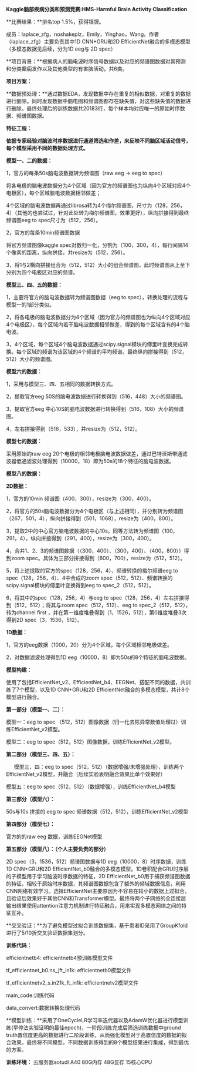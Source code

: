 ﻿**Kaggle脑部疾病分类和预测竞赛:HMS-Harmful Brain Activity Classification**

**比赛结果：**排名top 1.5%，获得银牌。

成员：laplace\_zfg，noshakeplz，Emily，Yinghao，Wang。作者（laplace\_zfg）主要负责其中1D CNN+GRU和2D EfficientNet融合的多模态模型（多模态数据见后续，分为1D eeg与 2D spec）

**项目背景：**根据病人的脑电波时序信号数据以及对应的频谱图数据对其预测和分类癫痫发作以及其他类型的有害脑活动，共6类。

**项目方案：**

**数据预处理：**通过数据EDA，发现数据中存在重复的相似数据，对重复的数据进行删除。同时发现数据中脑电图和频谱图都存在缺失值，对这些缺失值的数据进行删除。最终处理后的训练数据共20183行，每个样本均对应唯一的原始时序数据、频谱图数据。

**特征工程：**

**依据专家经验对脑波时序数据进行通道筛选和作差，来反映不同脑区域活动信号，每个模型采用不同的数据处理方式。**

**模型一、二的数据：**

1，官方的每条50s脑电波数据转为频谱图（raw eeg -> eeg to spec）

将各电极的脑电波数据分为4个区域（因为官方的频谱图也为纵向4个区域对应4个电极区），每个区域脑电波数据相邻做差；

4个区域的脑电波数据再通过librosa转为4个梅尔频谱图，尺寸为（128，256，4）（其他的也尝试过，针对此处转为梅尔频谱图，效果更好），纵向拼接得到最终频谱图eeg to spec尺寸为（512，256）。


2，官方的每条10min频谱图数据

将官方频谱图像kaggle spec对数归一化，分割为（100，300，4），每行间隔14个像素的距离，纵向拼接，并resize为（512，256）。

3，将1与2横向拼接组合为（512，512）大小的组合频谱图，此时频谱图从上至下分别为四个电极区对应的频谱。

**模型三、四、五的数据：**

1，主要将官方的脑电波数据转为频谱图数据（eeg to spec），转换处理的流程与模型一的1部分类似。

2，将各电极的脑电波数据分为4个区域（因为官方的频谱图也为纵向4个区域对应4个电极区），每个区域内若干脑电波数据相邻做差，得到的每个区域含有的4个脑电波。

3，4个区域，每个区域4个脑电波数据通过scipy.signal模块的傅里叶变换完成转换。每个区域的频谱为该区域的4个频谱的平均频谱。最终纵向拼接得到（512，512）大小的频谱图。

**模型六的数据：**

1，采用与模型三、四、五相同的数据转换方式。

2，提取官方eeg 50S的脑电波数据进行转换得到（516，448）大小的频谱图。

3，提取官方eeg 中心10S的脑电波数据进行转换得到（516，108）大小的频谱图。

4，左右拼接得到（516，533），并resize为（512，512）。

**模型七的数据：**

采用原始的raw eeg 20个电极的相邻电极脑电波数据做差，通过巴特沃斯带通滤波器低通滤波处理得到（10000，18）即为50s的18个特征的脑电波数据。

**模型八的数据：**

**2D数据：**

1，官方的10min 频谱图（400，300），resize为（300，400）。

2，将官方的50s脑电波数据分为4个电极区（与上述相同），并分别转为频谱图（267，501，4），纵向拼接得到（501，1068），resize为（400，800）。

3，提取2中的中心官方脑电波数据的中心10s，同等方法转为频谱图（100，291，4），纵向拼接得到（291，400），resize为（300，400）。

4，合并1、2、3的频谱图数据（（300，400）、（300，400）、（400，800））得到zoom spec。具体为三部分拼接得到（800，700），resize为（512，512）。

5，将上述提取的官方的spec（128，256，4）、频谱转换的梅尔频谱eeg to spec（128，256，4）、4中合成的zoom spec（512，512）、频谱转换的scipy.signal模块的傅里叶变换得到eeg to spec\_2（512，512）。

6，将其中的spec（128，256，4）与eeg to spec（128，256，4）左右拼接得到（512，512）；将其与zoom spec（512，512）、eeg to spec\_2（512，512），转为channel first ，并在第一维度堆叠得到（1，1526，512），第0维度堆叠3次得到2D spec（3，1536，512）。

**1D数据：**

1，官方的eeg数据（1000，20）分为4个区域，每个区域相邻电极做差。

2，对数据滤波处理得到1D eeg（10000，8）即为50s的8个特征的脑电波数据。

**模型构建：**

使用了包括EfficientNet\_v2、EfficientNet\_b4、EEGNet、搭配不同的数据，共训练了7个模型，以及1D CNN+GRU和2D EfficientNet融合的多模态模型，共计8个模型进行融合。

**第一部分（模型一、二）：**

模型一：eeg to spec （512，512）图像数据（归一化去除异常数值处理过）训练EfficientNet\_v2模型。

模型二：eeg to spec（512，512）图像数据，训练EfficientNet\_v2模型。

**第二部分（模型三、四、五）：**

`	`模型三、四：eeg to spec（512，512）（数据增强/未增强处理），训练两个EfficientNet\_v2模型，并融合（后续实验表明融合效果比单个效果好）

模型五：eeg to spec（512，512）（数据增强），训练EfficientNet\_b4模型

**第三部分（模型六）：**

50s与10s 拼接的 eeg to spec 频谱数据（512，512），训练EfficientNet\_v2模型

**第四部分（模型七）：**

官方的的raw eeg 数据，训练EEGNet模型

**第五部分（模型八）：（个人主要负责的部分）**

2D spec（3，1536，512）频谱图数据与1D eeg（10000，8）时序数据，训练1D CNN+GRU和2D EfficientNet\_b0融合的多模态模型。1D卷积配合GRU时序层的子模型用于学习脑波时序数据的特征，2D EfficientNet\_b0用于捕获频谱图数据的特征，相较于原始时序数据，其频谱图数据包含了额外的频域数据信息，利用CNN网络有效学习。选择EfficientNet主要原因为不容易在较小的数据上过拟合，且验证后效果好于其他CNN和Transformer模型。最终将两个子网络的全连接层输出结果使用attention注意力机制进行特征融合，用来实现多模态网络之间的特征互补。

**交叉验证：**为了避免模型过拟合训练数据集，基于患者ID采用了GroupKfold进行了5/10折交叉验证数据集划分。

**训练代码：**

efficientnetb4: efficientnetb4预训练模型文件

tf\_efficientnet\_b0.ns\_jft\_in1k: efficientnetb0模型文件

tf\_efficientnetv2\_s.in21k\_ft\_in1k: efficientnetv2模型文件

main\_code:训练代码

data\_convert:数据转换处理代码

**模型训练：**采用了OneCycleLR学习率迭代器以及AdamW优化器进行模型训练(早停法实验证明的最佳epoch)，一阶段训练完成后筛选训练数据中ground truth置信度更高的数据进行二阶段训练，从而强化模型对于高置信度的数据的拟合效果。最终将不同模型，不同数据训练得到的8个模型结果进行集成，得到最优的方案。

**训练环境：** 云服务器aotudl A40 80G内存 48G显存 15核心CPU



